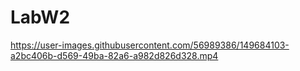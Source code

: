# LabW2


https://user-images.githubusercontent.com/56989386/149684103-a2bc406b-d569-49ba-82a6-a982d826d328.mp4

